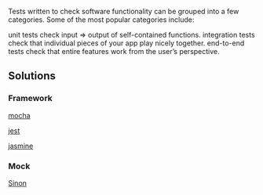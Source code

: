 Tests written to check software functionality can be grouped into a few categories. Some of the most popular categories include:

unit tests check input => output of self-contained functions.
integration tests check that individual pieces of your app play nicely together.
end-to-end tests check that entire features work from the user’s perspective.


## Solutions

### Framework

[mocha](https://github.com/mochajs/mocha)

[jest](https://github.com/facebook/jest)

[jasmine](https://github.com/jasmine/jasmine)

### Mock

 [Sinon](https://github.com/sinonjs/sinon)
